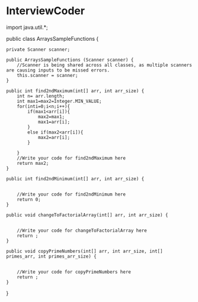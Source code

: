 # InterviewCoder
import java.util.*;


public class ArraysSampleFunctions {

    private Scanner scanner;

    public ArraysSampleFunctions (Scanner scanner) {
        //Scanner is being shared across all classes, as multiple scanners are causing inputs to be missed errors.
        this.scanner = scanner;
    }

    public int find2ndMaximum(int[] arr, int arr_size) {
        int n= arr.length;
        int max1=max2=Integer.MIN_VALUE;
        for(inti=0;i<n;i++){
            if(max1<arr[i]){
                max2=max1;
                max1=arr[i];
            }
            else if(max2<arr[i]){
                max2=arr[i];
            }

        }
        //Write your code for find2ndMaximum here
        return max2;
    }

    public int find2ndMinimum(int[] arr, int arr_size) {


        //Write your code for find2ndMinimum here
        return 0;
    }

    public void changeToFactorialArray(int[] arr, int arr_size) {


        //Write your code for changeToFactorialArray here
        return ;
    }

    public void copyPrimeNumbers(int[] arr, int arr_size, int[] primes_arr, int primes_arr_size) {


        //Write your code for copyPrimeNumbers here
        return ;
    }


}
